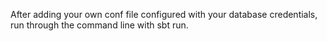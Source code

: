 After adding your own conf file configured with your database credentials, run through the command line with sbt run.

